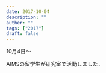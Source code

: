 ```yaml
---
date: 2017-10-04
description: ""
auther: ""
tags: ["2017"]
draft: false
---
```

10月4日～

AIMSの留学生が研究室で活動しました．
<!--more-->
